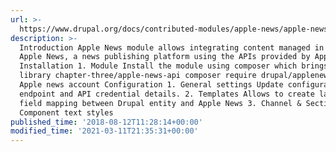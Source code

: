 ```yaml
---
url: >-
  https://www.drupal.org/docs/contributed-modules/apple-news/apple-news-version-81
description: >-
  Introduction Apple News module allows integrating content managed in Drupal to
  Apple News, a news publishing platform using the APIs provided by Apple.
  Installation 1. Module Install the module using composer which brings the main
  library chapter-three/apple-news-api composer require drupal/applenews 2.
  Apple news account Configuration 1. General settings Update configuration with
  endpoint and API credential details. 2. Templates Allows to create layout and
  field mapping between Drupal entity and Apple News 3. Channel & Sections 4.
  Component text styles
published_time: '2018-08-12T11:28:14+00:00'
modified_time: '2021-03-11T21:35:31+00:00'
---
```

